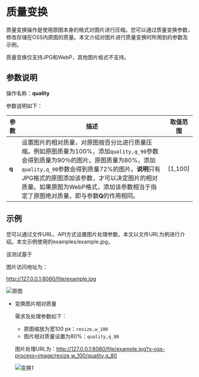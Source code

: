 # 质量变换

质量变换操作是使用原图本身的格式对图片进行压缩。您可以通过质量变换参数，修改存储在OSS内原图的质量。本文介绍对图片进行质量变换时所用到的参数及示例。

质量变换仅支持JPG和WebP，其他图片格式不支持。

## 参数说明

操作名称：**quality**

参数说明如下：

| **参数** | **描述**                                                     | **取值范围** |
| -------- | ------------------------------------------------------------ | ------------ |
| **q**    | 设置图片的相对质量，对原图按百分比进行质量压缩。例如原图质量为100%，添加`quality,q_90`参数会得到质量为90％的图片。原图质量为80%，添加`quality,q_90`参数会得到质量72%的图片。**说明**只有JPG格式的原图添加该参数，才可以决定图片的相对质量。如果原图为WebP格式，添加该参数相当于指定了原图绝对质量，即与参数**Q**的作用相同。 | [1,100]      |

## 示例

您可以通过文件URL、API方式设置图片处理参数。本文以文件URL为例进行介绍。本文示例使用的examples/example.jpg，

该测试基于 

[综合示例]: #3.综合示例

图片访问地址为：

http://127.0.0.1:8080/file/example.jpg

![原图](https://help-static-aliyun-doc.aliyuncs.com/assets/img/zh-CN/7442799661/p529275.jpg)



- 变换图片相对质量

  需求及处理参数如下：

  - 原图缩放为宽100 px：`resize,w_100`
  - 图片相对质量设置为80%：`quality,q_80`

  图片处理URL为：http://127.0.0.1:8080/file/example.jpg?x-oss-process=image/resize,w_100/quality,q_80

  ![变换1](https://help-static-aliyun-doc.aliyuncs.com/assets/img/zh-CN/8442799661/p529279.jpg)